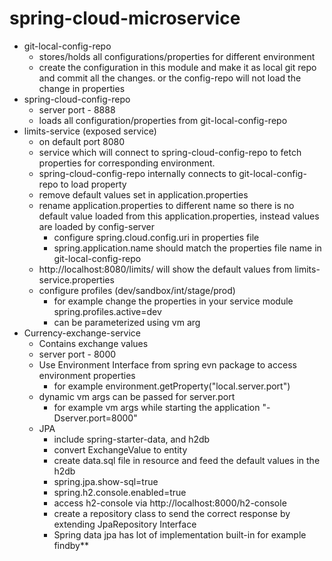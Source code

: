 # spring-cloud-microservice
- git-local-config-repo
    - stores/holds all configurations/properties for different environment 
    - create the configuration in this module and make it as local git repo and commit all the changes. or the config-repo will not load the change in properties
- spring-cloud-config-repo
    - server port - 8888
    - loads all configuration/properties from git-local-config-repo
- limits-service (exposed service)
    - on default port 8080
    - service which will connect to spring-cloud-config-repo to fetch properties for corresponding environment.
    - spring-cloud-config-repo internally connects to git-local-config-repo to load property
    - remove default values set in application.properties
    - rename application.properties to different name so there is no default value loaded from this application.properties, instead values are loaded by config-server
        - configure spring.cloud.config.uri in properties file
        - spring.application.name should match the properties file name in git-local-config-repo
    - http://localhost:8080/limits/ will show the default values from limits-service.properties
    - configure profiles (dev/sandbox/int/stage/prod)
        - for example change the properties in your service module spring.profiles.active=dev
        - can be parameterized using vm arg 
- Currency-exchange-service
    - Contains exchange values
    - server port - 8000
    - Use Environment Interface from spring evn package to access environment properties
        - for example environment.getProperty("local.server.port")
    - dynamic vm args can be passed for server.port
        - for example vm args while starting the application "-Dserver.port=8000"
    - JPA
        - include spring-starter-data, and h2db
        - convert ExchangeValue to entity
        - create data.sql file in resource and feed the default values in the h2db
        - spring.jpa.show-sql=true  
        - spring.h2.console.enabled=true 
        - access h2-console via http://localhost:8000/h2-console
        - create a repository class to send the correct response by extending JpaRepository Interface
        - Spring data jpa has lot of implementation built-in for example findby**
